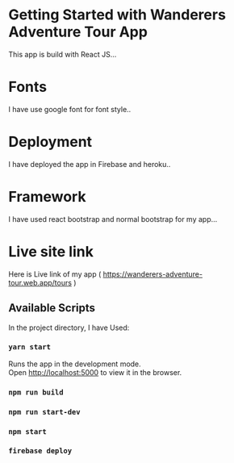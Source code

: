 # Getting Started with Wanderers Adventure Tour App

This app is build with React JS...

# Fonts
I have use google font for font style..

# Deployment
I have deployed the app in Firebase and heroku..

# Framework
I have used react bootstrap and normal bootstrap for my app...

# Live site link
Here is Live link of my app ( https://wanderers-adventure-tour.web.app/tours )




## Available Scripts

In the project directory, I have Used:

### `yarn start`

Runs the app in the development mode.\
Open [http://localhost:5000](http://localhost:5000) to view it in the browser.

### `npm run build`
### `npm run start-dev`
### `npm start`
### `firebase deploy`




